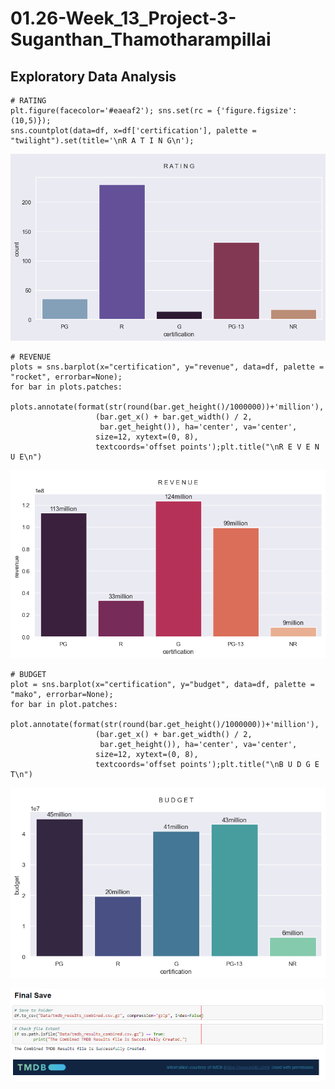 # 01.26-Week_13_Project-3-Suganthan_Thamotharampillai




Exploratory Data Analysis
-------------------------

```
# RATING
plt.figure(facecolor='#eaeaf2'); sns.set(rc = {'figure.figsize':(10,5)});
sns.countplot(data=df, x=df['certification'], palette = "twilight").set(title='\nR A T I N G\n');
```

![png](Files/ReadMe/EDA1.png)


```
# REVENUE
plots = sns.barplot(x="certification", y="revenue", data=df, palette = "rocket", errorbar=None);
for bar in plots.patches:
    plots.annotate(format(str(round(bar.get_height()/1000000))+'million'),
                   (bar.get_x() + bar.get_width() / 2,
                    bar.get_height()), ha='center', va='center',
                   size=12, xytext=(0, 8),
                   textcoords='offset points');plt.title("\nR E V E N U E\n")
```

![png](Files/ReadMe/EDA2.png)


```
# BUDGET
plot = sns.barplot(x="certification", y="budget", data=df, palette = "mako", errorbar=None); 
for bar in plot.patches:
    plot.annotate(format(str(round(bar.get_height()/1000000))+'million'),
                   (bar.get_x() + bar.get_width() / 2,
                    bar.get_height()), ha='center', va='center',
                   size=12, xytext=(0, 8),
                   textcoords='offset points');plt.title("\nB U D G E T\n")
```

![png](Files/ReadMe/EDA3.png)

![png](Files/ReadMe/EDA4.png)